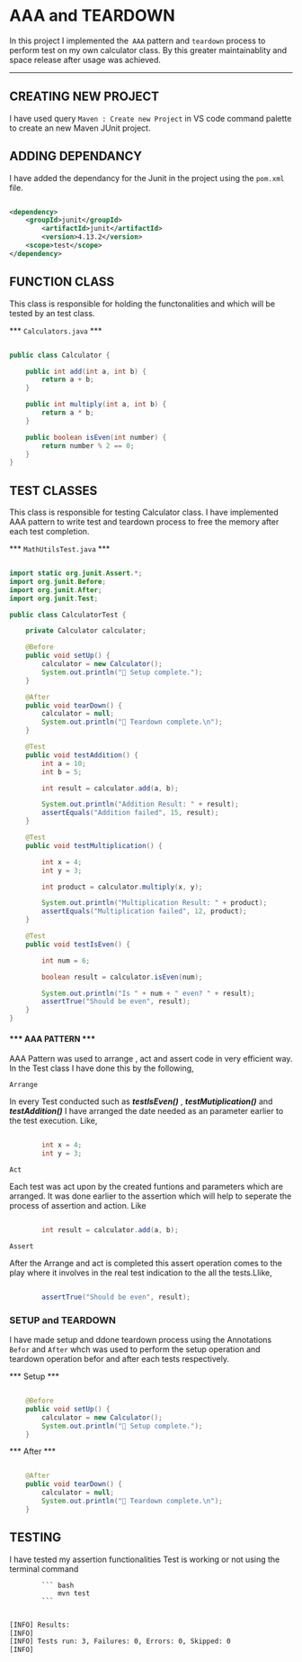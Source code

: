 # AAA and TEARDOWN

In this project I implemented the``` AAA``` pattern and ```teardown``` process to perform test on my own calculator class. By this greater maintainablity and space release after usage was achieved.

-----------------------------

## CREATING NEW PROJECT

I have used query ``` Maven : Create new Project ``` in VS code command palette to create an new Maven JUnit project.

## ADDING DEPENDANCY

I have added the dependancy for the Junit in the project using the ```pom.xml``` file.

``` xml

<dependency>
    <groupId>junit</groupId>
        <artifactId>junit</artifactId>
        <version>4.13.2</version>
    <scope>test</scope>
</dependency>

```
## FUNCTION CLASS

This class is responsible for holding the functonalities and which will be tested by an test class.

*** ``` Calculators.java ``` ***

``` java

public class Calculator {

    public int add(int a, int b) {
        return a + b;
    }

    public int multiply(int a, int b) {
        return a * b;
    }

    public boolean isEven(int number) {
        return number % 2 == 0;
    }
}

```

## TEST CLASSES

This class is responsible for testing Calculator class. I have implemented AAA pattern to write test and teardown process to free the memory after each test completion.


*** ``` MathUtilsTest.java ``` ***

``` java

import static org.junit.Assert.*;
import org.junit.Before;
import org.junit.After;
import org.junit.Test;

public class CalculatorTest {

    private Calculator calculator;

    @Before
    public void setUp() {
        calculator = new Calculator();
        System.out.println("🔧 Setup complete.");
    }

    @After
    public void tearDown() {
        calculator = null;
        System.out.println("🧹 Teardown complete.\n");
    }

    @Test
    public void testAddition() {
        int a = 10;
        int b = 5;

        int result = calculator.add(a, b);

        System.out.println("Addition Result: " + result);
        assertEquals("Addition failed", 15, result);
    }

    @Test
    public void testMultiplication() {

        int x = 4;
        int y = 3;

        int product = calculator.multiply(x, y);

        System.out.println("Multiplication Result: " + product);
        assertEquals("Multiplication failed", 12, product);
    }

    @Test
    public void testIsEven() {

        int num = 6;

        boolean result = calculator.isEven(num);

        System.out.println("Is " + num + " even? " + result);
        assertTrue("Should be even", result);
    }
}

```

#### *** AAA PATTERN ***

AAA Pattern was used to arrange , act and assert code in very efficient way. In the Test class I have done this by the following,

```Arrange```

In every Test conducted such as ***testIsEven()*** , ***testMutiplication()*** and ***testAddition()*** I have arranged the date needed as an parameter earlier to the test execution. Like,

``` java

        int x = 4;
        int y = 3;

```

```Act```

Each test was act upon by the created funtions and parameters which are arranged. It was done earlier to the assertion which will help to seperate the process of assertion and action. Like

``` java

        int result = calculator.add(a, b);

```

```Assert```

After the Arrange and act is completed this assert operation comes to the play where it involves in the real test indication to the all the tests.Llike,

``` java

        assertTrue("Should be even", result);

```

### SETUP and TEARDOWN

I have made setup and ddone teardown process using the Annotations ```Befor``` and ```After``` whch was used to perform the setup operation and teardown operation befor and after each tests respectively.

*** Setup ***

``` java

    @Before
    public void setUp() {
        calculator = new Calculator();
        System.out.println("🔧 Setup complete.");
    }

```

*** After ***

``` java

    @After
    public void tearDown() {
        calculator = null;
        System.out.println("🧹 Teardown complete.\n");
    }

```

## TESTING

I have tested my assertion functionalities Test is working or not using the terminal command

            ``` bash
                mvn test
            ```

``` bash

[INFO] Results:
[INFO]
[INFO] Tests run: 3, Failures: 0, Errors: 0, Skipped: 0
[INFO]

```